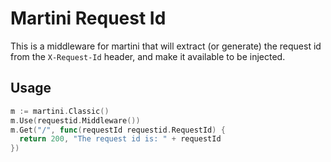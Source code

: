# Martini Request Id

This is a middleware for martini that will extract (or generate) the request id
from the `X-Request-Id` header, and make it available to be injected.

## Usage


```go
m := martini.Classic()
m.Use(requestid.Middleware())
m.Get("/", func(requestId requestid.RequestId) {
  return 200, "The request id is: " + requestId
})
```
